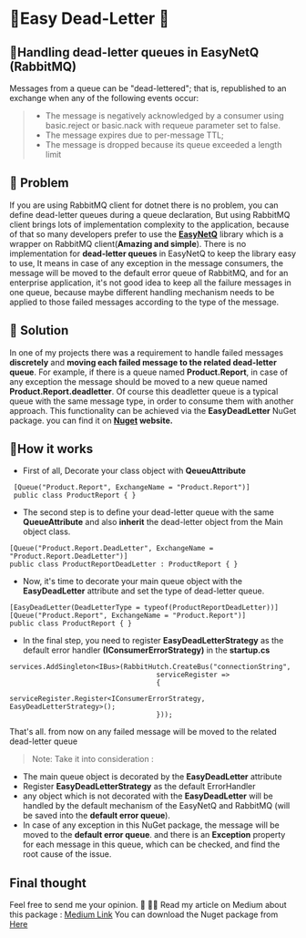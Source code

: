 # 🌱Easy Dead-Letter 🌱

## 📕Handling dead-letter queues in EasyNetQ (RabbitMQ) 
  
Messages from a queue can be "dead-lettered"; that is, republished to an exchange when any of the following events occur:

> - The message is negatively acknowledged by a consumer using basic.reject or basic.nack with requeue parameter set to false.
> - The message expires due to per-message TTL;
> - The message is dropped because its queue exceeded a length limit
 
## 🔔 Problem
If you are using RabbitMQ client for dotnet there is no problem, you can define dead-letter queues during a queue declaration, But using RabbitMQ client brings lots of implementation complexity to the application, because of that so many developers prefer to use the **[EasyNetQ](https://github.com/EasyNetQ/EasyNetQ)** library which is a wrapper on RabbitMQ client(**Amazing and simple**).
There is no implementation for **dead-letter queues** in EasyNetQ to keep the library easy to use, It means in case of any exception in the message consumers, the message will be moved to the default error queue of RabbitMQ, and for an enterprise application, it's not good idea to keep all the failure messages in one queue, because maybe different handling mechanism needs to be applied to those failed messages according to the type of the message.

## 🔔 Solution
In one of my projects there was a requirement to handle failed messages **discretely** and **moving each failed message to the related dead-letter queue**.
For example, if there is a queue named **Product.Report**, in case of any exception the message should be moved to a new queue named **Product.Report.deadletter**. Of course this deadletter queue is a typical queue with the same message type, in order to consume them with another approach.
This functionality can be achieved via the **EasyDeadLetter** NuGet package. you can find it on **[Nuget](https://www.nuget.org/packages/EasyDeadLetterStrategy/) website.**

## 🔔How it works
- First of all, Decorate your class object with **QeueuAttribute**
```
 [Queue("Product.Report", ExchangeName = "Product.Report")]
 public class ProductReport { }
```

- The second step is to define your dead-letter queue with the same **QueueAttribute** and also **inherit** the dead-letter object from the Main object class.
 ```
 [Queue("Product.Report.DeadLetter", ExchangeName = "Product.Report.DeadLetter")]
 public class ProductReportDeadLetter : ProductReport { }
```

- Now, it's time to decorate your main queue object with the **EasyDeadLetter** attribute and set the type of dead-letter queue.
```
[EasyDeadLetter(DeadLetterType = typeof(ProductReportDeadLetter))]
[Queue("Product.Report", ExchangeName = "Product.Report")]
public class ProductReport { }
```
- In the final step, you need to register **EasyDeadLetterStrategy**  as the default error handler **(IConsumerErrorStrategy)** in the **startup.cs**
```
services.AddSingleton<IBus>(RabbitHutch.CreateBus("connectionString",
                                    serviceRegister =>
                                    {
                                        serviceRegister.Register<IConsumerErrorStrategy, EasyDeadLetterStrategy>();                                        
                                    }));
```


That's all. from now on any failed message will be moved to the related dead-letter queue


> Note: Take it into consideration :
- The main queue object is decorated by the **EasyDeadLetter** attribute
- Register **EasyDeadLetterStrategy** as the default ErrorHandler 
- any object which is not decorated with the **EasyDeadLetter** will be handled by the default mechanism of the EasyNetQ and RabbitMQ (will be saved into the **default error queue**).
- In case of any exception in this NuGet package, the message will be moved to the  **default error queue**. and there is an **Exception** property for each message in this queue, which can be checked, and find the root cause of the issue.

## Final thought
Feel free to send me your opinion. 👋 🔔🌱
Read my article on Medium about this package : [Medium Link](https://m-qafouri.medium.com/implement-dead-letter-queue-for-easynetq-rabbitmq-f0138ef23f5f)
You can download the Nuget package from [Here](https://www.nuget.org/packages/EasyDeadLetterStrategy/)

